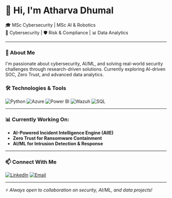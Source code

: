 # 👋 Hi, I'm Atharva Dhumal

🎓 MSc Cybersecurity | MSc AI & Robotics  
🔐 Cybersecurity | 🛡️ Risk & Compliance | 📊 Data Analytics  

---

### 🚀 About Me
I'm passionate about cybersecurity, AI/ML, and solving real-world security challenges through research-driven solutions. Currently exploring AI-driven SOC, Zero Trust, and advanced data analytics.

### 🛠️ Technologies & Tools
![Python](https://img.shields.io/badge/-Python-333?style=flat&logo=python)
![Azure](https://img.shields.io/badge/-Azure-333?style=flat&logo=microsoft-azure)
![Power BI](https://img.shields.io/badge/-PowerBI-333?style=flat&logo=power-bi)
![Wazuh](https://img.shields.io/badge/-Wazuh-333?style=flat&logo=wazuh)
![SQL](https://img.shields.io/badge/-SQL-333?style=flat&logo=postgresql)

---

### 📊 Currently Working On:
- **AI-Powered Incident Intelligence Engine (AIIE)**
- **Zero Trust for Ransomware Containment**
- **AI/ML for Intrusion Detection & Response**

---

### 📫 Connect With Me
[![LinkedIn](https://img.shields.io/badge/-LinkedIn-0077B5?style=flat&logo=linkedin)](https://www.linkedin.com/in/atharva-dhumal/)
[![Email](https://img.shields.io/badge/-Email-D14836?style=flat&logo=gmail)](mailto:atharvajdhumal@gmail.com)

---

⚡ *Always open to collaboration on security, AI/ML, and data projects!*
